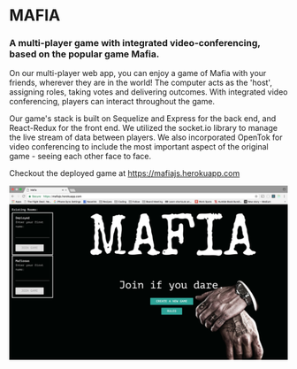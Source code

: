 # MAFIA

### A multi-player game with integrated video-conferencing, based on the popular game Mafia.

On our multi-player web app, you can enjoy a game of Mafia with your friends, wherever they are in the world! The computer acts as the 'host', assigning roles, taking votes and delivering outcomes. With integrated video conferencing, players can interact throughout the game.

Our game's stack is built on Sequelize and Express for the back end, and React-Redux for the front end. We utilized the socket.io library to manage the live stream of data between players. We also incorporated OpenTok for video conferencing to include the most important aspect of the original game - seeing each other face to face.

Checkout the deployed game at <https://mafiajs.herokuapp.com>

![alt text](https://github.com/Mafiosas/mafiajs/raw/master/public/readme.jpg "MAFIA")
